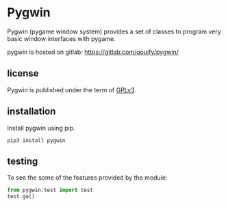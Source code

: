 #  Pygwin

Pygwin (pygame window system) provides a set of classes to program
very basic window interfaces with pygame.

pygwin is hosted on gitlab:
https://gitlab.com/qouify/pygwin/


## license

Pygwin is published under the term of
[GPLv3](https://www.gnu.org/licenses/gpl-3.0.txt).


## installation

Install pygwin using pip.

```
pip3 install pygwin
```


## testing

To see the some of the features provided by the module:

```python
from pygwin.test import test
test.go()
```

